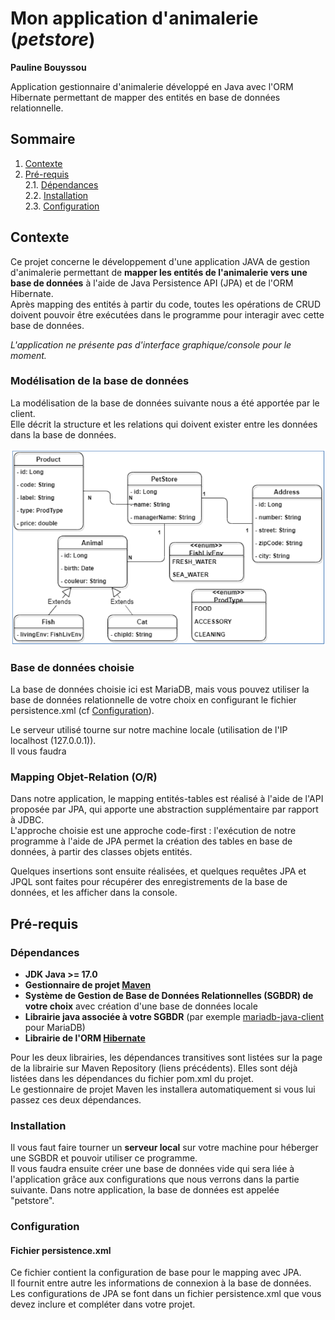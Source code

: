 # Mon application d'animalerie (*petstore*)
**Pauline Bouyssou**

Application gestionnaire d'animalerie développé en Java avec l'ORM Hibernate permettant de mapper des entités en base de données relationnelle.

## Sommaire
1. [Contexte](#contexte)
2. [Pré-requis](#pré-requis)\
    2.1. [Dépendances](#dépendances)\
    2.2. [Installation](#installation)\
    2.3. [Configuration](#configuration)

## Contexte
Ce projet concerne le développement d'une application JAVA de gestion d'animalerie permettant de **mapper les entités de l'animalerie vers une base de données** à l'aide de Java Persistence API (JPA) et de l'ORM Hibernate.\
Après mapping des entités à partir du code, toutes les opérations de CRUD doivent pouvoir être exécutées dans le programme pour interagir avec cette base de données.

*L'application ne présente pas d'interface graphique/console pour le moment.*

### Modélisation de la base de données
La modélisation de la base de données suivante nous a été apportée par le client.\
Elle décrit la structure et les relations qui doivent exister entre les données dans la base de données.

![Modélisation des entités de la base de données](images_README/petstore_database.png)

### Base de données choisie
La base de données choisie ici est MariaDB, mais vous pouvez utiliser la base de données relationnelle de votre choix en configurant le fichier persistence.xml (cf [Configuration](#configuration)).

Le serveur utilisé tourne sur notre machine locale (utilisation de l'IP localhost (127.0.0.1)).\
Il vous faudra

### Mapping Objet-Relation (O/R)
Dans notre application, le mapping entités-tables est réalisé à l'aide de l'API proposée par JPA, qui apporte une abstraction supplémentaire par rapport à JDBC.\
L'approche choisie est une approche code-first : l'exécution de notre programme à l'aide de JPA permet la création des tables en base de données, à partir des classes objets entités.

Quelques insertions sont ensuite réalisées, et quelques requêtes JPA et JPQL sont faites pour récupérer des enregistrements de la base de données, et les afficher dans la console.

## Pré-requis

### Dépendances
- **JDK Java >= 17.0**
- **Gestionnaire de projet [Maven](https://maven.apache.org/)**
- **Système de Gestion de Base de Données Relationnelles (SGBDR) de votre choix** avec création d'une base de données locale
- **Librairie java associée à votre SGBDR** (par exemple [mariadb-java-client](https://mvnrepository.com/artifact/org.mariadb.jdbc/mariadb-java-client) pour MariaDB)
- **Librairie de l'ORM [Hibernate](https://mvnrepository.com/artifact/org.hibernate.orm/hibernate-core)**

Pour les deux librairies, les dépendances transitives sont listées sur la page de la librairie sur Maven Repository (liens précédents). Elles sont déjà listées dans les dépendances du fichier pom.xml du projet.\
Le gestionnaire de projet Maven les installera automatiquement si vous lui passez ces deux dépendances.

### Installation
Il vous faut faire tourner un **serveur local** sur votre machine pour héberger une SGBDR et pouvoir utiliser ce programme.\
Il vous faudra ensuite créer une base de données vide qui sera liée à l'application grâce aux configurations que nous verrons dans la partie suivante. Dans notre application, la base de données est appelée "petstore".

### Configuration
#### Fichier persistence.xml
Ce fichier contient la configuration de base pour le mapping avec JPA.\
Il fournit entre autre les informations de connexion à la base de données.
Les configurations de JPA se font dans un fichier persistence.xml que vous devez inclure et compléter dans votre projet.